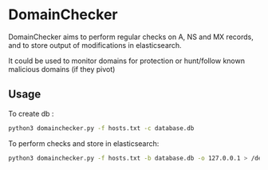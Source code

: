 # DomainChecker
DomainChecker aims to perform regular checks on A, NS and MX records, and to store output of modifications in elasticsearch.

It could be used to monitor domains for protection or hunt/follow known malicious domains (if they pivot)

## Usage
To create db :
```bash
python3 domainchecker.py -f hosts.txt -c database.db
```

To perform checks and store in elasticsearch:
```bash
python3 domainchecker.py -f hosts.txt -b database.db -o 127.0.0.1 > /dev/null
```
